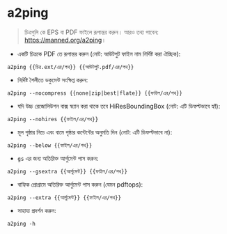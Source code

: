 # a2ping

> চিত্রগুলি কে EPS বা PDF ফাইলে রূপান্তর করুন।
> আরও তথ্য পাবেন: <https://manned.org/a2ping>।

- একটি চিত্রকে PDF তে রূপান্তর করুন (নোট: আউটপুট ফাইল নাম নির্দিষ্ট করা ঐচ্ছিক):

`a2ping {{চিত্র.ext/এর/পথ}} {{আউটপুট.pdf/এর/পথ}}`

- নির্দিষ্ট শৈলীতে ডকুমেন্ট সংক্ষিপ্ত করুন:

`a2ping --nocompress {{none|zip|best|flate}} {{ফাইল/এর/পথ}}`

- যদি উচ্চ রেজোলিউশন বাক্স স্ক্যান করা থাকে তবে HiResBoundingBox (নোট: এটি ডিফল্টভাবে হ্যাঁ):

`a2ping --nohires {{ফাইল/এর/পথ}}`

- মূল পৃষ্ঠার নিচে এবং বামে পৃষ্ঠার কন্টেন্টের অনুমতি দিন (নোট: এটি ডিফল্টভাবে না):

`a2ping --below {{ফাইল/এর/পথ}}`

- `gs` এর জন্য অতিরিক্ত আর্গুমেন্ট পাস করুন:

`a2ping --gsextra {{আর্গুমেন্ট}} {{ফাইল/এর/পথ}}`

- বাহ্যিক প্রোগ্রামে অতিরিক্ত আর্গুমেন্ট পাস করুন (যেমন pdftops):

`a2ping --extra {{আর্গুমেন্ট}} {{ফাইল/এর/পথ}}`

- সাহায্য প্রদর্শন করুন:

`a2ping -h`

